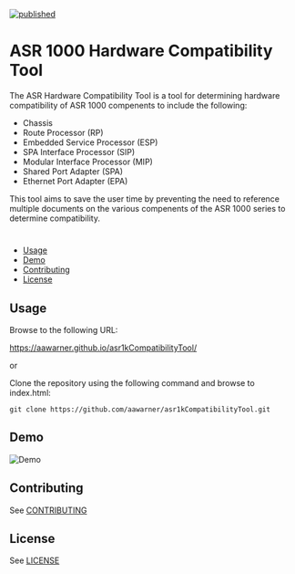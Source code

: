 [![published](https://static.production.devnetcloud.com/codeexchange/assets/images/devnet-published.svg)](https://developer.cisco.com/codeexchange/github/repo/aawarner/asr1kCompatibilityTool)

# ASR 1000 Hardware Compatibility Tool

The ASR Hardware Compatibility Tool is a tool for determining hardware compatibility of ASR 1000 compenents to include the following:

 * Chassis
 * Route Processor (RP)
 * Embedded Service Processor (ESP)
 * SPA Interface Processor (SIP)
 * Modular Interface Processor (MIP)
 * Shared Port Adapter (SPA)
 * Ethernet Port Adapter (EPA)

This tool aims to save the user time by preventing the need to reference multiple documents on the various compenents of the ASR 1000 series to determine compatibility. 

#

* [Usage](#usage)
* [Demo](#demo)
* [Contributing](#contributing)
* [License](#license)

## Usage

Browse to the following URL:

https://aawarner.github.io/asr1kCompatibilityTool/

or 

Clone the repository using the following command and browse to index.html:

```
git clone https://github.com/aawarner/asr1kCompatibilityTool.git
```

## Demo

![Demo](demo.gif)

## Contributing
See [CONTRIBUTING](CONTRIBUTING.md)

## License
See [LICENSE](LICENSE)

